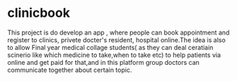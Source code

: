 # clinicbook

This project is do develop an app , where people can book appointment and register to clinics, privete docter's resident, hospital online.The idea is also to allow Final year
medical collage students( as they can deal ceratiain scinerio like which medicine to take,when to take etc) to help patients via online and get paid for that,and in this platform 
group doctors can communicate together about certain topic.
